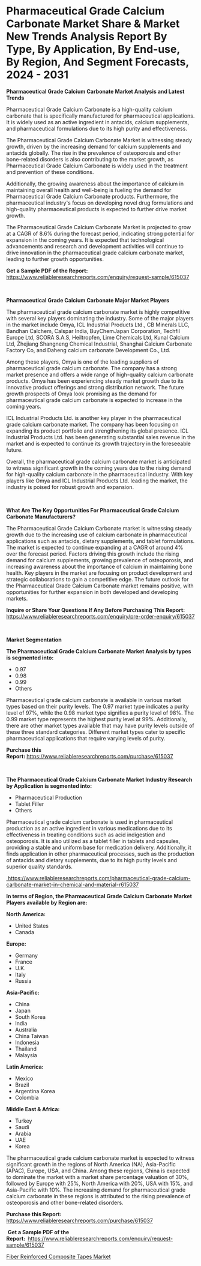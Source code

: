 <p><h1>Pharmaceutical Grade Calcium Carbonate Market Share & Market New Trends Analysis Report By Type, By Application, By End-use, By Region, And Segment Forecasts, 2024 - 2031</h1></p><p><strong>Pharmaceutical Grade Calcium Carbonate Market Analysis and Latest Trends</strong></p>
<p><p>Pharmaceutical Grade Calcium Carbonate is a high-quality calcium carbonate that is specifically manufactured for pharmaceutical applications. It is widely used as an active ingredient in antacids, calcium supplements, and pharmaceutical formulations due to its high purity and effectiveness.</p><p>The Pharmaceutical Grade Calcium Carbonate Market is witnessing steady growth, driven by the increasing demand for calcium supplements and antacids globally. The rise in the prevalence of osteoporosis and other bone-related disorders is also contributing to the market growth, as Pharmaceutical Grade Calcium Carbonate is widely used in the treatment and prevention of these conditions. </p><p>Additionally, the growing awareness about the importance of calcium in maintaining overall health and well-being is fueling the demand for Pharmaceutical Grade Calcium Carbonate products. Furthermore, the pharmaceutical industry's focus on developing novel drug formulations and high-quality pharmaceutical products is expected to further drive market growth.</p><p>The Pharmaceutical Grade Calcium Carbonate Market is projected to grow at a CAGR of 8.6% during the forecast period, indicating strong potential for expansion in the coming years. It is expected that technological advancements and research and development activities will continue to drive innovation in the pharmaceutical grade calcium carbonate market, leading to further growth opportunities.</p></p>
<p><strong>Get a Sample PDF of the Report:&nbsp;</strong> <a href="https://www.reliableresearchreports.com/enquiry/request-sample/615037">https://www.reliableresearchreports.com/enquiry/request-sample/615037</a></p>
<p>&nbsp;</p>
<p><strong>Pharmaceutical Grade Calcium Carbonate Major Market Players</strong></p>
<p><p>The pharmaceutical grade calcium carbonate market is highly competitive with several key players dominating the industry. Some of the major players in the market include Omya, ICL Industrial Products Ltd., CB Minerals LLC, Bandhan Calchem, Calspar India, BuyChemJapan Corporation, Techfil Europe Ltd, SCORA S.A.S, Heiltropfen, Lime Chemicals Ltd, Kunal Calcium Ltd, Zhejiang Shangneng Chemical Industrial, Shanghai Calcium Carbonate Factory Co, and Daheng calcium carbonate Development Co., Ltd.</p><p>Among these players, Omya is one of the leading suppliers of pharmaceutical grade calcium carbonate. The company has a strong market presence and offers a wide range of high-quality calcium carbonate products. Omya has been experiencing steady market growth due to its innovative product offerings and strong distribution network. The future growth prospects of Omya look promising as the demand for pharmaceutical grade calcium carbonate is expected to increase in the coming years.</p><p>ICL Industrial Products Ltd. is another key player in the pharmaceutical grade calcium carbonate market. The company has been focusing on expanding its product portfolio and strengthening its global presence. ICL Industrial Products Ltd. has been generating substantial sales revenue in the market and is expected to continue its growth trajectory in the foreseeable future.</p><p>Overall, the pharmaceutical grade calcium carbonate market is anticipated to witness significant growth in the coming years due to the rising demand for high-quality calcium carbonate in the pharmaceutical industry. With key players like Omya and ICL Industrial Products Ltd. leading the market, the industry is poised for robust growth and expansion.</p></p>
<p>&nbsp;</p>
<p><strong>What Are The Key Opportunities For Pharmaceutical Grade Calcium Carbonate Manufacturers?</strong></p>
<p><p>The Pharmaceutical Grade Calcium Carbonate market is witnessing steady growth due to the increasing use of calcium carbonate in pharmaceutical applications such as antacids, dietary supplements, and tablet formulations. The market is expected to continue expanding at a CAGR of around 4% over the forecast period. Factors driving this growth include the rising demand for calcium supplements, growing prevalence of osteoporosis, and increasing awareness about the importance of calcium in maintaining bone health. Key players in the market are focusing on product development and strategic collaborations to gain a competitive edge. The future outlook for the Pharmaceutical Grade Calcium Carbonate market remains positive, with opportunities for further expansion in both developed and developing markets.</p></p>
<p><strong>Inquire or Share Your Questions If Any Before Purchasing This Report:</strong> <a href="https://www.reliableresearchreports.com/enquiry/pre-order-enquiry/615037">https://www.reliableresearchreports.com/enquiry/pre-order-enquiry/615037</a></p>
<p>&nbsp;</p>
<p><strong>Market Segmentation</strong></p>
<p><strong>The Pharmaceutical Grade Calcium Carbonate Market Analysis by types is segmented into:</strong></p>
<p><ul><li>0.97</li><li>0.98</li><li>0.99</li><li>Others</li></ul></p>
<p><p>Pharmaceutical grade calcium carbonate is available in various market types based on their purity levels. The 0.97 market type indicates a purity level of 97%, while the 0.98 market type signifies a purity level of 98%. The 0.99 market type represents the highest purity level at 99%. Additionally, there are other market types available that may have purity levels outside of these three standard categories. Different market types cater to specific pharmaceutical applications that require varying levels of purity.</p></p>
<p><strong>Purchase this Report:&nbsp;</strong><a href="https://www.reliableresearchreports.com/purchase/615037">https://www.reliableresearchreports.com/purchase/615037</a></p>
<p>&nbsp;</p>
<p><strong>The Pharmaceutical Grade Calcium Carbonate Market Industry Research by Application is segmented into:</strong></p>
<p><ul><li>Pharmaceutical Production</li><li>Tablet Filler</li><li>Others</li></ul></p>
<p><p>Pharmaceutical grade calcium carbonate is used in pharmaceutical production as an active ingredient in various medications due to its effectiveness in treating conditions such as acid indigestion and osteoporosis. It is also utilized as a tablet filler in tablets and capsules, providing a stable and uniform base for medication delivery. Additionally, it finds application in other pharmaceutical processes, such as the production of antacids and dietary supplements, due to its high purity levels and superior quality standards.</p></p>
<p><a href="https://www.reliableresearchreports.com/pharmaceutical-grade-calcium-carbonate-market-in-chemical-and-material-r615037">&nbsp;https://www.reliableresearchreports.com/pharmaceutical-grade-calcium-carbonate-market-in-chemical-and-material-r615037</a></p>
<p><strong>In terms of Region, the Pharmaceutical Grade Calcium Carbonate Market Players available by Region are:</strong></p>
<p>
    <p> <strong> North America: </strong>
        <ul>
            <li>United States</li>
            <li>Canada</li>
        </ul>
        </p> 
    <p> <strong> Europe: </strong>
        <ul>
            <li>Germany</li>
            <li>France</li>
            <li>U.K.</li>
            <li>Italy</li>
            <li>Russia</li>
        </ul>
        </p> 
    <p> <strong> Asia-Pacific: </strong>
        <ul>
            <li>China</li>
            <li>Japan</li>
            <li>South Korea</li>
            <li>India</li>
            <li>Australia</li>
            <li>China Taiwan</li>
            <li>Indonesia</li>
            <li>Thailand</li>
            <li>Malaysia</li>
        </ul>
        </p> 
    <p> <strong> Latin America: </strong>
        <ul>
            <li>Mexico</li>
            <li>Brazil</li>
            <li>Argentina Korea</li>
            <li>Colombia</li>
        </ul>
        </p> 
    <p> <strong> Middle East & Africa: </strong>
        <ul>
            <li>Turkey</li>
            <li>Saudi</li>
            <li>Arabia</li>
            <li>UAE</li>
            <li>Korea</li>
        </ul>
    </p>
    </p>
<p><p>The pharmaceutical grade calcium carbonate market is expected to witness significant growth in the regions of North America (NA), Asia-Pacific (APAC), Europe, USA, and China. Among these regions, China is expected to dominate the market with a market share percentage valuation of 30%, followed by Europe with 25%, North America with 20%, USA with 15%, and Asia-Pacific with 10%. The increasing demand for pharmaceutical grade calcium carbonate in these regions is attributed to the rising prevalence of osteoporosis and other bone-related disorders.</p></p>
<p><strong>Purchase this Report: </strong><a href="https://www.reliableresearchreports.com/purchase/615037">https://www.reliableresearchreports.com/purchase/615037</a></p>
<p>&nbsp;<strong>Get a Sample PDF of the Report:&nbsp;&nbsp;</strong><a href="https://www.reliableresearchreports.com/enquiry/request-sample/615037">https://www.reliableresearchreports.com/enquiry/request-sample/615037</a></p>
<p><strong></strong></p>
<p><p><a href="https://github.com/mbisetmhermsr/Market-Research-Report-List-3/blob/main/fiber-reinforced-composite-tapes-market.md">Fiber Reinforced Composite Tapes Market</a></p></p>